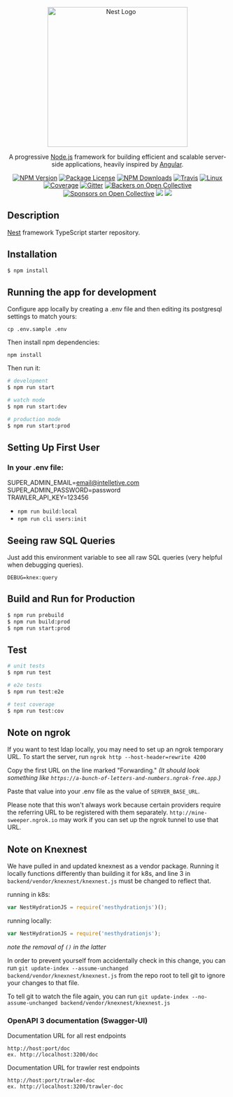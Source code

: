 <p align="center">
  <a href="http://nestjs.com/" target="blank"><img src="https://nestjs.com/img/logo_text.svg" width="320" alt="Nest Logo" /></a>
</p>

[travis-image]: https://api.travis-ci.org/nestjs/nest.svg?branch=master
[travis-url]: https://travis-ci.org/nestjs/nest
[linux-image]: https://img.shields.io/travis/nestjs/nest/master.svg?label=linux
[linux-url]: https://travis-ci.org/nestjs/nest
  
  <p align="center">A progressive <a href="http://nodejs.org" target="blank">Node.js</a> framework for building efficient and scalable server-side applications, heavily inspired by <a href="https://angular.io" target="blank">Angular</a>.</p>
    <p align="center">
<a href="https://www.npmjs.com/~nestjscore"><img src="https://img.shields.io/npm/v/@nestjs/core.svg" alt="NPM Version" /></a>
<a href="https://www.npmjs.com/~nestjscore"><img src="https://img.shields.io/npm/l/@nestjs/core.svg" alt="Package License" /></a>
<a href="https://www.npmjs.com/~nestjscore"><img src="https://img.shields.io/npm/dm/@nestjs/core.svg" alt="NPM Downloads" /></a>
<a href="https://travis-ci.org/nestjs/nest"><img src="https://api.travis-ci.org/nestjs/nest.svg?branch=master" alt="Travis" /></a>
<a href="https://travis-ci.org/nestjs/nest"><img src="https://img.shields.io/travis/nestjs/nest/master.svg?label=linux" alt="Linux" /></a>
<a href="https://coveralls.io/github/nestjs/nest?branch=master"><img src="https://coveralls.io/repos/github/nestjs/nest/badge.svg?branch=master#5" alt="Coverage" /></a>
<a href="https://gitter.im/nestjs/nestjs?utm_source=badge&utm_medium=badge&utm_campaign=pr-badge&utm_content=body_badge"><img src="https://badges.gitter.im/nestjs/nestjs.svg" alt="Gitter" /></a>
<a href="https://opencollective.com/nest#backer"><img src="https://opencollective.com/nest/backers/badge.svg" alt="Backers on Open Collective" /></a>
<a href="https://opencollective.com/nest#sponsor"><img src="https://opencollective.com/nest/sponsors/badge.svg" alt="Sponsors on Open Collective" /></a>
  <a href="https://paypal.me/kamilmysliwiec"><img src="https://img.shields.io/badge/Donate-PayPal-dc3d53.svg"/></a>
  <a href="https://twitter.com/nestframework"><img src="https://img.shields.io/twitter/follow/nestframework.svg?style=social&label=Follow"></a>
</p>
  <!--[![Backers on Open Collective](https://opencollective.com/nest/backers/badge.svg)](https://opencollective.com/nest#backer)
  [![Sponsors on Open Collective](https://opencollective.com/nest/sponsors/badge.svg)](https://opencollective.com/nest#sponsor)-->

## Description

[Nest](https://github.com/nestjs/nest) framework TypeScript starter repository.

## Installation

```bash
$ npm install
```

## Running the app for development

Configure app locally by creating a .env file and then editing its postgresql settings to match yours:

    cp .env.sample .env

Then install npm dependencies: 

    npm install

Then run it: 

```bash
# development
$ npm run start

# watch mode
$ npm run start:dev

# production mode
$ npm run start:prod
```

## Setting Up First User
### In your .env file:
SUPER_ADMIN_EMAIL=email@intelletive.com  
SUPER_ADMIN_PASSWORD=password  
TRAWLER_API_KEY=123456
* `npm run build:local`
* `npm run cli users:init`

## Seeing raw SQL Queries

Just add this environment variable to see all raw SQL queries (very helpful when debugging queries). 

    DEBUG=knex:query

## Build and Run for Production

```bash
$ npm run prebuild
$ npm run build:prod
$ npm run start:prod
```

## Test

```bash
# unit tests
$ npm run test

# e2e tests
$ npm run test:e2e

# test coverage
$ npm run test:cov
```

## Note on ngrok
If you want to test ldap locally, you may need to set up an ngrok temporary URL.
To start the server, run `ngrok http --host-header=rewrite 4200`

Copy the first URL on the line marked "Forwarding."
_(It should look something like `https://a-bunch-of-letters-and-numbers.ngrok-free.app`.)_

Paste that value into your .env file as the value of `SERVER_BASE_URL`.

Please note that this won't always work because certain providers require the referring
URL to be registered with them separately. `http://mine-sweeper.ngrok.io` may work if
you can set up the ngrok tunnel to use that URL.


## Note on Knexnest
We have pulled in and updated knexnest as a vendor package.
Running it locally functions differently than building it for k8s,
and line 3 in `backend/vendor/knexnest/knexnest.js` must be changed to reflect that.

running in k8s:
```javascript
var NestHydrationJS = require('nesthydrationjs')();
```

running locally:
```javascript
var NestHydrationJS = require('nesthydrationjs');
```
_note the removal of `()` in the latter_

In order to prevent yourself from accidentally check in this change,
you can run `git update-index --assume-unchanged backend/vendor/knexnest/knexnest.js`
from the repo root to tell git to ignore your changes to that file.

To tell git to watch the file again, you can run `git update-index --no-assume-unchanged backend/vendor/knexnest/knexnest.js`

### OpenAPI 3 documentation (Swagger-UI)
Documentation URL for all rest endpoints
```
http://host:port/doc
ex. http://localhost:3200/doc
```
Documentation URL for trawler rest endpoints
```
http://host:port/trawler-doc
ex. http://localhost:3200/trawler-doc
```

 

